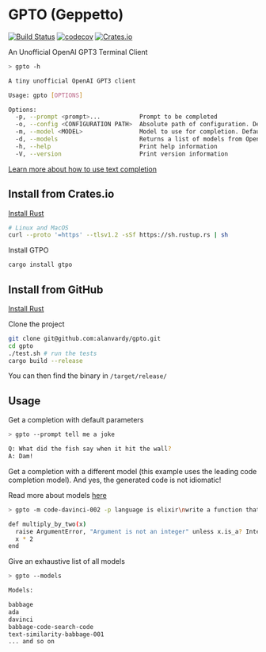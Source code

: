 # GPTO (Geppetto)

[![Build Status](https://github.com/alanvardy/gpto/workflows/ci/badge.svg)](https://github.com/alanvardy/gpto) [![codecov](https://codecov.io/gh/alanvardy/gpto/branch/master/graph/badge.svg?token=9FBJK1SU0K)](https://codecov.io/gh/alanvardy/gpto) [![Crates.io](https://img.shields.io/crates/v/gpto.svg)](https://crates.io/crates/gpto)

An Unofficial OpenAI GPT3 Terminal Client

```bash
> gpto -h

A tiny unofficial OpenAI GPT3 client

Usage: gpto [OPTIONS]

Options:
  -p, --prompt <prompt>...           Prompt to be completed
  -o, --config <CONFIGURATION PATH>  Absolute path of configuration. Defaults to $XDG_CONFIG_HOME/gpto.cfg
  -m, --model <MODEL>                Model to use for completion. Defaults to text-davinci-003. Use --models to see complete list.
  -d, --models                       Returns a list of models from OpenAI
  -h, --help                         Print help information
  -V, --version                      Print version information
```

[Learn more about how to use text completion](https://beta.openai.com/docs/guides/completion/introduction)

## Install from Crates.io

[Install Rust](https://www.rust-lang.org/tools/install)

```bash
# Linux and MacOS
curl --proto '=https' --tlsv1.2 -sSf https://sh.rustup.rs | sh
```

Install GTPO

```bash
cargo install gtpo
```

## Install from GitHub

[Install Rust](https://www.rust-lang.org/tools/install)

Clone the project

```bash
git clone git@github.com:alanvardy/gpto.git
cd gpto
./test.sh # run the tests
cargo build --release
```

You can then find the binary in `/target/release/`

## Usage

Get a completion with default parameters

```bash
> gpto --prompt tell me a joke

Q: What did the fish say when it hit the wall?
A: Dam!
```

Get a completion with a different model (this example uses the leading code completion model). And yes, the generated code is not idiomatic!

Read more about models [here](https://beta.openai.com/docs/models/overview)

```bash
> gpto -m code-davinci-002 -p language is elixir\nwrite a function that raises an error if the argument is not an integer and multiplies it by 2 if it is an integer

def multiply_by_two(x)
  raise ArgumentError, "Argument is not an integer" unless x.is_a? Integer
  x * 2
end
```

Give an exhaustive list of all models

```bash
> gpto --models

Models: 

babbage
ada
davinci
babbage-code-search-code
text-similarity-babbage-001
... and so on
```
